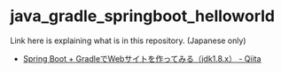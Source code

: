 # java_gradle_springboot_helloworld

Link here is explaining what is in this repository. (Japanese only)
- [Spring Boot + GradleでWebサイトを作ってみる（jdk1.8.x） - Qiita](https://qiita.com/ryoyakawai/items/092a83db06d9b54312ca)
